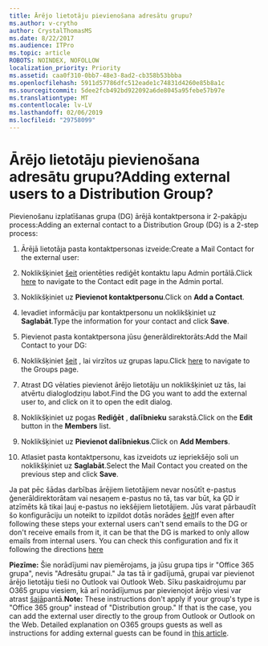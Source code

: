 ```yaml
---
title: Ārējo lietotāju pievienošana adresātu grupu?
ms.author: v-crytho
author: CrystalThomasMS
ms.date: 8/22/2017
ms.audience: ITPro
ms.topic: article
ROBOTS: NOINDEX, NOFOLLOW
localization_priority: Priority
ms.assetid: caa0f310-0bb7-48e3-8ad2-cb358b53bbba
ms.openlocfilehash: 5911d57786dfc512eade1c74831d4260e85b8a1c
ms.sourcegitcommit: 5dee2fcb492bd922092a6de8045a95febe57b97e
ms.translationtype: MT
ms.contentlocale: lv-LV
ms.lasthandoff: 02/06/2019
ms.locfileid: "29758099"
---
```

# <a name="adding-external-users-to-a-distribution-group"></a><span data-ttu-id="91286-102">Ārējo lietotāju pievienošana adresātu grupu?</span><span class="sxs-lookup"><span data-stu-id="91286-102">Adding external users to a Distribution Group?</span></span>

<span data-ttu-id="91286-103">Pievienošanu izplatīšanas grupa (DG) ārējā kontaktpersona ir 2-pakāpju process:</span><span class="sxs-lookup"><span data-stu-id="91286-103">Adding an external contact to a Distribution Group (DG) is a 2-step process:</span></span>
  
1. <span data-ttu-id="91286-104">Ārējā lietotāja pasta kontaktpersonas izveide:</span><span class="sxs-lookup"><span data-stu-id="91286-104">Create a Mail Contact for the external user:</span></span>
    
1. <span data-ttu-id="91286-105">Noklikšķiniet [šeit](https://admin.microsoft.com/adminportal/home#/Contact) orientēties rediģēt kontaktu lapu Admin portālā.</span><span class="sxs-lookup"><span data-stu-id="91286-105">Click [here](https://admin.microsoft.com/adminportal/home#/Contact) to navigate to the Contact edit page in the Admin portal.</span></span> 
    
2. <span data-ttu-id="91286-106">Noklikšķiniet uz **Pievienot kontaktpersonu**.</span><span class="sxs-lookup"><span data-stu-id="91286-106">Click on **Add a Contact**.</span></span>
    
3. <span data-ttu-id="91286-107">Ievadiet informāciju par kontaktpersonu un noklikšķiniet uz **Saglabāt**.</span><span class="sxs-lookup"><span data-stu-id="91286-107">Type the information for your contact and click **Save**.</span></span>
    
2. <span data-ttu-id="91286-108">Pievienot pasta kontaktpersona jūsu ģenerāldirektorāts:</span><span class="sxs-lookup"><span data-stu-id="91286-108">Add the Mail Contact to your DG:</span></span>
    
1. <span data-ttu-id="91286-109">Noklikšķiniet [šeit](https://admin.microsoft.com/adminportal/home#/groups) , lai virzītos uz grupas lapu.</span><span class="sxs-lookup"><span data-stu-id="91286-109">Click [here](https://admin.microsoft.com/adminportal/home#/groups) to navigate to the Groups page.</span></span> 
    
2. <span data-ttu-id="91286-110">Atrast DG vēlaties pievienot ārējo lietotāju un noklikšķiniet uz tās, lai atvērtu dialoglodziņu labot.</span><span class="sxs-lookup"><span data-stu-id="91286-110">Find the DG you want to add the external user to, and click on it to open the edit dialog.</span></span>
    
3. <span data-ttu-id="91286-111">Noklikšķiniet uz pogas **Rediģēt** , **dalībnieku** sarakstā.</span><span class="sxs-lookup"><span data-stu-id="91286-111">Click on the **Edit** button in the **Members** list.</span></span> 
    
4. <span data-ttu-id="91286-112">Noklikšķiniet uz **Pievienot dalībniekus**.</span><span class="sxs-lookup"><span data-stu-id="91286-112">Click on **Add Members**.</span></span>
    
5. <span data-ttu-id="91286-113">Atlasiet pasta kontaktpersonu, kas izveidots uz iepriekšējo soli un noklikšķiniet uz **Saglabāt**.</span><span class="sxs-lookup"><span data-stu-id="91286-113">Select the Mail Contact you created on the previous step and click **Save**.</span></span>
    
<span data-ttu-id="91286-p101">Ja pat pēc šādas darbības ārējiem lietotājiem nevar nosūtīt e-pastus ģenerāldirektorātam vai nesaņem e-pastus no tā, tas var būt, ka ĢD ir atzīmēts kā tikai ļauj e-pastus no iekšējiem lietotājiem. Jūs varat pārbaudīt šo konfigurāciju un noteikt to izpildot dotās norādes [šeit](https://support.office.com/article/Fix-email-delivery-issues-for-error-code-5-7-133-in-Office-365-991abc19-7756-438f-abcb-39f69b80f284.aspx)</span><span class="sxs-lookup"><span data-stu-id="91286-p101">If even after following these steps your external users can't send emails to the DG or don't receive emails from it, it can be that the DG is marked to only allow emails from internal users. You can check this configuration and fix it following the directions [here](https://support.office.com/article/Fix-email-delivery-issues-for-error-code-5-7-133-in-Office-365-991abc19-7756-438f-abcb-39f69b80f284.aspx)</span></span>
  
 <span data-ttu-id="91286-p102">**Piezīme:** Šie norādījumi nav piemērojams, ja jūsu grupa tips ir "Office 365 grupa", nevis "Adresātu grupai." Ja tas tā ir gadījumā, grupai var pievienot ārējo lietotāju tieši no Outlook vai Outlook Web. Sīku paskaidrojumu par O365 grupu viesiem, kā arī norādījumus par pievienojot ārējo viesi var atrast [šajā](https://support.office.com/article/Guest-access-in-Office-365-Groups-bfc7a840-868f-4fd6-a390-f347bf51aff6.aspx)pantā.</span><span class="sxs-lookup"><span data-stu-id="91286-p102">**Note:** These instructions don't apply if your group's type is "Office 365 group" instead of "Distribution group." If that is the case, you can add the external user directly to the group from Outlook or Outlook on the Web. Detailed explanation on O365 groups guests as well as instructions for adding external guests can be found in [this article](https://support.office.com/article/Guest-access-in-Office-365-Groups-bfc7a840-868f-4fd6-a390-f347bf51aff6.aspx).</span></span>
  

